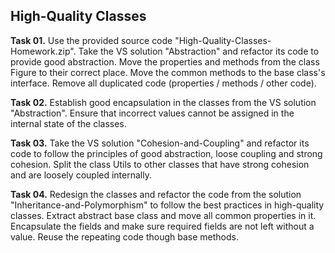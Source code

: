 ## High-Quality Classes

**Task 01.** Use the provided source code "High-Quality-Classes-Homework.zip".
Take the VS solution "Abstraction" and refactor its code to provide good abstraction. Move the properties and methods from the class Figure to their correct place. Move the common methods to the base class's interface. Remove all duplicated code (properties / methods / other code).

**Task 02.** Establish good encapsulation in the classes from the VS solution "Abstraction". Ensure that incorrect values cannot be assigned in the internal state of the classes.

**Task 03.** Take the VS solution "Cohesion-and-Coupling" and refactor its code to follow the principles of good abstraction, loose coupling and strong cohesion. Split the class Utils to other classes that have strong cohesion and are loosely coupled internally.

**Task 04.** Redesign the classes and refactor the code from the solution "Inheritance-and-Polymorphism" to follow the best practices in high-quality classes. Extract abstract base class and move all common properties in it. Encapsulate the fields and make sure required fields are not left without a value. Reuse the repeating code though base methods.